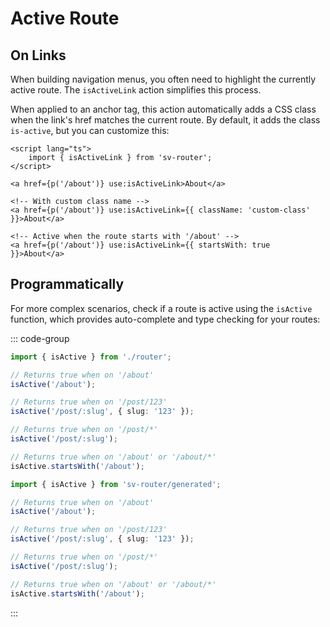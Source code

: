 # Active Route

## On Links

When building navigation menus, you often need to highlight the currently active route. The `isActiveLink` action simplifies this process.

When applied to an anchor tag, this action automatically adds a CSS class when the link's href matches the current route. By default, it adds the class `is-active`, but you can customize this:

```svelte
<script lang="ts">
	import { isActiveLink } from 'sv-router';
</script>

<a href={p('/about')} use:isActiveLink>About</a>

<!-- With custom class name -->
<a href={p('/about')} use:isActiveLink={{ className: 'custom-class' }}>About</a>

<!-- Active when the route starts with '/about' -->
<a href={p('/about')} use:isActiveLink={{ startsWith: true }}>About</a>
```

## Programmatically

For more complex scenarios, check if a route is active using the `isActive` function, which provides auto-complete and type checking for your routes:

::: code-group

```ts [Code-based]
import { isActive } from './router';

// Returns true when on '/about'
isActive('/about');

// Returns true when on '/post/123'
isActive('/post/:slug', { slug: '123' });

// Returns true when on '/post/*'
isActive('/post/:slug');

// Returns true when on '/about' or '/about/*'
isActive.startsWith('/about');
```

```ts [File-based]
import { isActive } from 'sv-router/generated';

// Returns true when on '/about'
isActive('/about');

// Returns true when on '/post/123'
isActive('/post/:slug', { slug: '123' });

// Returns true when on '/post/*'
isActive('/post/:slug');

// Returns true when on '/about' or '/about/*'
isActive.startsWith('/about');
```

:::
